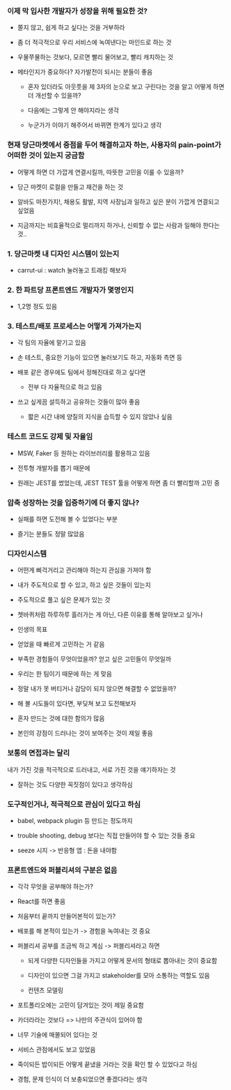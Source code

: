 ### 이제 막 입사한 개발자가 성장을 위해 필요한 것?

- 쫄지 않고, 쉽게 하고 싶다는 것을 거부하라 

- 좀 더 적극적으로 우리 서비스에 녹여낸다는 마인드로 하는 것 

- 우물쭈물하는 것보다, 모르면 빨리 물어보고, 빨리 캐치하는 것

- 메타인지가 중요하다? 자가발전이 되시는 분들이 좋음 

  - 혼자 있더라도 아웃풋을 제 3자의 눈으로 보고 구린다는 것을 알고 어떻게 하면 더 개선할 수 있을까?

  - 다음에는 그렇게 안 해야지라는 생각 

  - 누군가가 이야기 해주어서 바뀌면 한계가 있다고 생각

### 현재 당근마켓에서 중점을 두어 해결하고자 하는, 사용자의 pain-point가 어떠한 것이 있는지 궁금함 

- 어떻게 하면 더 가깝게 연결시킬까, 따뜻한 고민을 이룰 수 있을까?

- 당근 마켓이 로컬을 만들고 재건을 하는 것 

- 알바도 마찬가지!, 채용도 활발, 지역 사장님과 일하고 싶은 분이 가깝게 연결되고 싶었음 

- 지금까지는 비효율적으로 멀리까지 하거나, 신뢰할 수 없는 사람과 일해야 한다는 것..

### 1. 당근마켓 내 디자인 시스템이 있는지

- carrut-ui : watch 눌러놓고 트래킹 해보자 

### 2. 한 파트당 프론트엔드 개발자가 몇명인지 

- 1,2명 정도 있음 

### 3. 테스트/배포 프로세스는 어떻게 가져가는지 

- 각 팀의 자율에 맡기고 있음 

- 손 테스트, 중요한 기능이 있으면 눌러보기도 하고, 자동화 측면 등 

- 배포 같은 경우에도 팀에서 정해진대로 하고 싶다면 

  - 전부 다 자율적으로 하고 있음 

- 쓰고 싶게끔 설득하고 공유하는 것들이 많아 좋음 

  - 짧은 시간 내에 양질의 지식을 습득할 수 있지 않았나 싶음 

### 테스트 코드도 강제 및 자율임 

- MSW, Faker 등 원하는 라이브러리를 활용하고 있음 

- 전투형 개발자를 뽑기 때문에 

- 원래는 JEST를 썼었는데, JEST TEST 툴을 어떻게 하면 좀 더 빨리할까 고민 중 

### 압축 성장하는 것을 입증하기에 더 좋지 않나?

- 실패를 하면 도전해 볼 수 있었다는 부분 

- 즐기는 분들도 정말 많았음 

### 디자인시스템 

- 어떤게 삐걱거리고 관리해야 하는지 관심을 가져야 함 

- 내가 주도적으로 할 수 있고, 하고 싶은 것들이 있는지 

- 주도적으로 풀고 싶은 문제가 있는 것 

- 쳇바퀴처럼 하루하루 흘러가는 게 아닌, 다른 이유를 통해 알아보고 싶거나 

- 인생의 목표 

- 얻었을 때 빠르게 고민하는 거 같음 

- 부족한 경험들이 무엇이었을까? 얻고 싶은 고민들이 무엇일까

- 우리는 한 팀이기 때문에 하는 게 맞음 

- 정말 내가 못 버티거나 감당이 되지 않으면 해결할 수 없었을까?

- 해 볼 시도들이 있다면, 부딪쳐 보고 도전해보자 

- 혼자 만드는 것에 대한 함의가 많음 

- 본인의 강점이 드러나는 것이 보여주는 것이 제일 좋음 

### 보통의 면접과는 달리 

내가 가진 것을 적극적으로 드러내고, 서로 가진 것을 얘기하자는 것 

- 잘하는 것도 다양한 꼭짓점이 있다고 생각하심 

### 도구적인거나, 적극적으로 관심이 있다고 하심 

- babel, webpack plugin 등 만드는 정도까지 

- trouble shooting, debug 보다는 직접 만들어야 할 수 있는 것들 중요 

- seeze 시지 -> 반응형 앱 : 돈을 내야함 

### 프론트엔드와 퍼블리셔의 구분은 없음 

- 각각 무엇을 공부해야 하는가?

- React를 하면 좋음

- 처음부터 끝까지 만들어본적이 있는가?

- 배포를 해 본적이 있는가 -> 경험을 녹여내는 것 중요 

- 퍼블리셔 공부를 조금씩 하고 계심 -> 퍼블리셔라고 하면

  - 되게 다양한 디자인들을 가지고 어떻게 문서의 형태로 뽑아내는 것이 중요함 

  - 디자인이 있으면 그걸 가지고 stakeholder를 모아 소통하는 역할도 있음 

  - 컨텐츠 모델링 

- 포트폴리오에는 고민이 담겨있는 것이 제일 중요함 

- 카더라라는 것보다 => 나만의 주관식이 있어야 함 

- 너무 기술에 매몰되어 있다는 것 

- 서비스 관점에서도 보고 있었음 

- 죽이되든 밥이되든 어떻게 끝냈을 거라는 것을 확인 할 수 있었다고 하심 

- 경험, 문제 인식이 더 보충되었으면 좋겠다라는 생각 